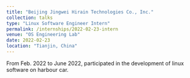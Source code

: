 ```yaml
---
title: "Beijing Jingwei Hirain Technologies Co., Inc."
collection: talks
type: "Linux Software Engineer Intern"
permalink: /internships/2022-02-23-intern
venue: "OS Engineering Lab"
date: 2022-02-23
location: "Tianjin, China"
---
```


From Feb. 2022 to June 2022, participated in the development of linux software on harbour car.
